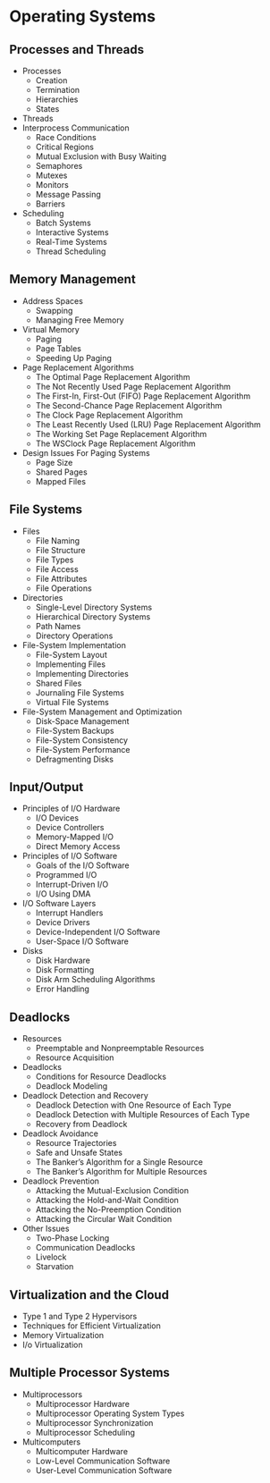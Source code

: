 # Operating Systems

## Processes and Threads

* Processes
  * Creation
  * Termination
  * Hierarchies
  * States
* Threads
* Interprocess Communication
  * Race Conditions
  * Critical Regions
  * Mutual Exclusion with Busy Waiting
  * Semaphores
  * Mutexes
  * Monitors
  * Message Passing
  * Barriers
* Scheduling
  * Batch Systems
  * Interactive Systems
  * Real-Time Systems
  * Thread Scheduling

## Memory Management

* Address Spaces
  * Swapping
  * Managing Free Memory
* Virtual Memory
  * Paging
  * Page Tables
  * Speeding Up Paging
* Page Replacement Algorithms
  * The Optimal Page Replacement Algorithm
  * The Not Recently Used Page Replacement Algorithm
  * The First-In, First-Out (FIFO) Page Replacement Algorithm
  * The Second-Chance Page Replacement Algorithm
  * The Clock Page Replacement Algorithm
  * The Least Recently Used (LRU) Page Replacement Algorithm
  * The Working Set Page Replacement Algorithm
  * The WSClock Page Replacement Algorithm
* Design Issues For Paging Systems
  * Page Size
  * Shared Pages
  * Mapped Files

## File Systems

* Files
  * File Naming
  * File Structure
  * File Types
  * File Access
  * File Attributes
  * File Operations
* Directories
  * Single-Level Directory Systems
  * Hierarchical Directory Systems
  * Path Names
  * Directory Operations
* File-System Implementation
  * File-System Layout
  * Implementing Files
  * Implementing Directories
  * Shared Files
  * Journaling File Systems
  * Virtual File Systems
* File-System Management and Optimization
  * Disk-Space Management
  * File-System Backups
  * File-System Consistency
  * File-System Performance
  * Defragmenting Disks

## Input/Output

* Principles of I/O Hardware
  * I/O Devices
  * Device Controllers
  * Memory-Mapped I/O
  * Direct Memory Access
* Principles of I/O Software
  * Goals of the I/O Software
  * Programmed I/O
  * Interrupt-Driven I/O
  * I/O Using DMA
* I/O Software Layers
  * Interrupt Handlers
  * Device Drivers
  * Device-Independent I/O Software
  * User-Space I/O Software
* Disks
  * Disk Hardware
  * Disk Formatting
  * Disk Arm Scheduling Algorithms
  * Error Handling

## Deadlocks

* Resources
  * Preemptable and Nonpreemptable Resources
  * Resource Acquisition
* Deadlocks
  * Conditions for Resource Deadlocks
  * Deadlock Modeling
* Deadlock Detection and Recovery
  * Deadlock Detection with One Resource of Each Type
  * Deadlock Detection with Multiple Resources of Each Type
  * Recovery from Deadlock
* Deadlock Avoidance
  * Resource Trajectories
  * Safe and Unsafe States
  * The Banker’s Algorithm for a Single Resource
  * The Banker’s Algorithm for Multiple Resources
* Deadlock Prevention
  * Attacking the Mutual-Exclusion Condition
  * Attacking the Hold-and-Wait Condition
  * Attacking the No-Preemption Condition
  * Attacking the Circular Wait Condition
* Other Issues
  * Two-Phase Locking
  * Communication Deadlocks
  * Livelock
  * Starvation

## Virtualization and the Cloud

* Type 1 and Type 2 Hypervisors
* Techniques for Efficient Virtualization
* Memory Virtualization
* I/o Virtualization

## Multiple Processor Systems

* Multiprocessors
  * Multiprocessor Hardware
  * Multiprocessor Operating System Types
  * Multiprocessor Synchronization
  * Multiprocessor Scheduling
* Multicomputers
  * Multicomputer Hardware
  * Low-Level Communication Software
  * User-Level Communication Software
